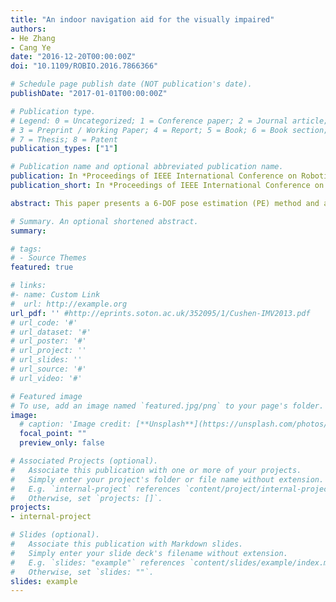 ```yaml
---
title: "An indoor navigation aid for the visually impaired"
authors:
- He Zhang
- Cang Ye
date: "2016-12-20T00:00:00Z"
doi: "10.1109/ROBIO.2016.7866366"

# Schedule page publish date (NOT publication's date).
publishDate: "2017-01-01T00:00:00Z"

# Publication type.
# Legend: 0 = Uncategorized; 1 = Conference paper; 2 = Journal article;
# 3 = Preprint / Working Paper; 4 = Report; 5 = Book; 6 = Book section;
# 7 = Thesis; 8 = Patent
publication_types: ["1"]

# Publication name and optional abbreviated publication name.
publication: In *Proceedings of IEEE International Conference on Robotics and Biomimetics (ROBIO)*, Qingdao, China, Dec. 3-7, pp. 467-472 (***Finalist of Best Conference Paper Award***)
publication_short: In *Proceedings of IEEE International Conference on Robotics and Biomimetics (ROBIO)*, Qingdao, China, Dec. 3-7, pp. 467-472 (***Finalist of Best Conference Paper Award***)

abstract: This paper presents a 6-DOF pose estimation (PE) method and an indoor wayfinding system based on the method for the visually impaired (VI). The PE method involves two graph SLAM processes to reduce the accumulative pose error of device. In the first step, the floor plane is extracted from the 3D camera’s point cloud and added as a landmark node into the graph for 6-DOF SLAM to reduce roll, pitch and Z errors. In the second step, the wall lines are extracted and incorporated into the graph for 3-DOF SLAM to reduce X, Y and yaw errors. The method reduces the 6-DOF pose error and results in more accurate pose with less computational time than the existing state-of-the-art planar SLAM methods. Based on the PE method, a wayfinding system is developed for navigating a VI person in an indoor environment. The system uses the estimated pose and floorplan to locate the device user in a building and guide the user by announcing the points of interest and navigational commands through a speech interface. Experimental results validate the effectiveness of the PE method and demonstrate that the system may substantially ease an indoor navigation task.

# Summary. An optional shortened abstract.
summary:

# tags:
# - Source Themes
featured: true

# links:
#- name: Custom Link
#  url: http://example.org
url_pdf: '' #http://eprints.soton.ac.uk/352095/1/Cushen-IMV2013.pdf
# url_code: '#'
# url_dataset: '#'
# url_poster: '#'
# url_project: ''
# url_slides: ''
# url_source: '#'
# url_video: '#'

# Featured image
# To use, add an image named `featured.jpg/png` to your page's folder.
image:
  # caption: 'Image credit: [**Unsplash**](https://unsplash.com/photos/pLCdAaMFLTE)'
  focal_point: ""
  preview_only: false

# Associated Projects (optional).
#   Associate this publication with one or more of your projects.
#   Simply enter your project's folder or file name without extension.
#   E.g. `internal-project` references `content/project/internal-project/index.md`.
#   Otherwise, set `projects: []`.
projects:
- internal-project

# Slides (optional).
#   Associate this publication with Markdown slides.
#   Simply enter your slide deck's filename without extension.
#   E.g. `slides: "example"` references `content/slides/example/index.md`.
#   Otherwise, set `slides: ""`.
slides: example
---
```

